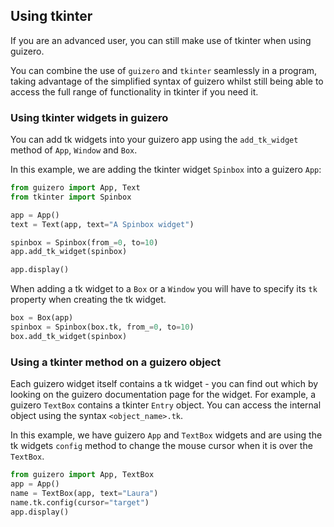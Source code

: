 ## Using tkinter

If you are an advanced user, you can still make use of tkinter when using guizero.

You can combine the use of `guizero` and `tkinter` seamlessly in a program, taking advantage of the simplified syntax of guizero whilst still being able to access the full range of functionality in tkinter if you need it.

### Using tkinter widgets in guizero

You can add tk widgets into your guizero app using the `add_tk_widget` method of `App`, `Window` and `Box`.

In this example, we are adding the tkinter widget `Spinbox` into a guizero `App`:

```python
from guizero import App, Text
from tkinter import Spinbox

app = App()
text = Text(app, text="A Spinbox widget")

spinbox = Spinbox(from_=0, to=10)
app.add_tk_widget(spinbox)

app.display()
```

When adding a tk widget to a `Box` or a `Window` you will have to specify its `tk` property when creating the tk widget.

```python
box = Box(app)
spinbox = Spinbox(box.tk, from_=0, to=10)
box.add_tk_widget(spinbox)
```

### Using a tkinter method on a guizero object

Each guizero widget itself contains a tk widget - you can find out which by looking on the guizero documentation page for the widget. For example, a guizero `TextBox` contains a tkinter `Entry` object. You can access the internal object using the syntax `<object_name>.tk`.

In this example, we have guizero `App` and `TextBox` widgets and are using the tk widgets `config` method to change the mouse cursor when it is over the `TextBox`.

```python
from guizero import App, TextBox
app = App()
name = TextBox(app, text="Laura")
name.tk.config(cursor="target") 
app.display()
```
